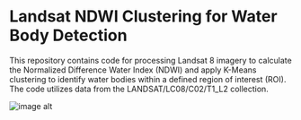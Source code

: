 # Landsat NDWI Clustering for Water Body Detection

This repository contains code for processing Landsat 8 imagery to calculate the Normalized Difference Water Index (NDWI) and apply K-Means clustering to identify water bodies within a defined region of interest (ROI). The code utilizes data from the LANDSAT/LC08/C02/T1_L2 collection.








![image alt](https://github.com/SaeidDaliriSusefi/Water-Body/blob/483c6aaef4a41999612a054585491e7348f92ffc/Images/Examples.jpg)



